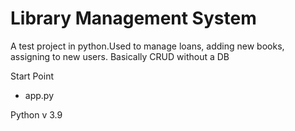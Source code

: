 # Library Management System
 A test project in python.Used to manage loans, adding new books, assigning to new users. Basically CRUD without a DB

Start Point

- app.py 


Python v 3.9